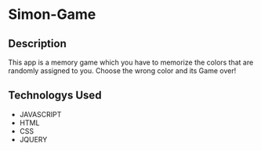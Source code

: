 # Simon-Game

## Description
This app is a memory game which you have to memorize the colors that are randomly assigned to you. Choose the wrong color and its Game over!

## Technologys Used
- JAVASCRIPT
- HTML
- CSS
- JQUERY


